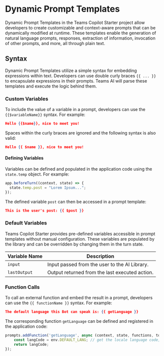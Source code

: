 # Dynamic Prompt Templates

Dynamic Prompt Templates in the Teams Copilot Starter project allow developers to create customizable and context-aware prompts that can be dynamically modified at runtime. These templates enable the generation of natural language prompts, responses, extraction of information, invocation of other prompts, and more, all through plain text.

## Syntax

Dynamic Prompt Templates utilize a simple syntax for embedding expressions within text. Developers can use double curly braces `{{ ... }}` to encapsulate expressions in their prompts. Teams AI will parse these templates and execute the logic behind them.

### Custom Variables

To include the value of a variable in a prompt, developers can use the `{{$variableName}}` syntax. For example:

```json
Hello {{$name}}, nice to meet you!
```

Spaces within the curly braces are ignored and the following syntax is also valid:

```json
Hello {{ $name }}, nice to meet you!
```

#### Defining Variables

Variables can be defined and populated in the application code using the `state.temp` object. For example:

```typescript
app.beforeTurn((context, state) => {
  state.temp.post = "Lorem Ipsum...";
});
```

The defined variable `post` can then be accessed in a prompt template:

```json
This is the user's post: {{ $post }}
```

### Default Variables

Teams Copilot Starter provides pre-defined variables accessible in prompt templates without manual configuration. These variables are populated by the library and can be overridden by changing them in the turn state.

| Variable Name | Description                                          |
| ------------- | ---------------------------------------------------- |
| `input`       | Input passed from the user to the AI Library.        |
| `lastOutput`  | Output returned from the last executed action.       |

### Function Calls

To call an external function and embed the result in a prompt, developers can use the `{{ functionName }}` syntax. For example:

```json
The default language this Bot can speak is: {{ getLanguage }}
```

The corresponding function `getLanguage` can be defined and registered in the application code:

```typescript
prompts.addFunction('getLanguage', async (context, state, functions, tokenizer, args) => {
    const langCode = env.DEFAULT_LANG; // get the locale language code, e.g., 'en'
    return langCode;
});
```
